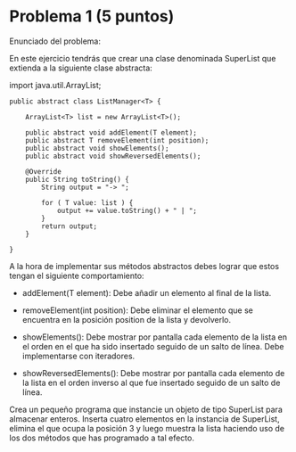 # Problema 1 (5 puntos)

Enunciado del problema:

En este ejercicio tendrás que crear una clase denominada SuperList que extienda a la siguiente clase abstracta:

import java.util.ArrayList;

    public abstract class ListManager<T> {

        ArrayList<T> list = new ArrayList<T>();

        public abstract void addElement(T element);
        public abstract T removeElement(int position);
        public abstract void showElements();
        public abstract void showReversedElements();

        @Override
        public String toString() {
            String output = "-> ";

            for ( T value: list ) {
                output += value.toString() + " | ";
            }
            return output;
        }
        
    }

A la hora de implementar sus métodos abstractos debes lograr que estos tengan el siguiente comportamiento:

- addElement(T element): Debe añadir un elemento al final de la lista.

- removeElement(int position): Debe eliminar el elemento que se encuentra en la posición position de la lista y devolverlo.

- showElements(): Debe mostrar por pantalla cada elemento de la lista en el orden en el que ha sido insertado seguido de un salto de línea. Debe implementarse con iteradores.

- showReversedElements(): Debe mostrar por pantalla cada elemento de la lista en el orden inverso al que fue insertado seguido de un salto de línea.


Crea un pequeño programa que instancie un objeto de tipo SuperList para almacenar enteros.
Inserta cuatro elementos en la instancia de SuperList, elimina el que ocupa la posición 3 y luego muestra la lista haciendo uso de los dos métodos que has programado a tal efecto.
